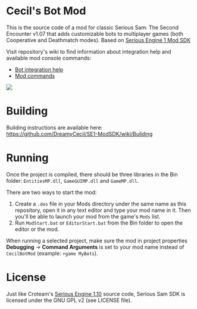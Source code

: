 # Cecil's Bot Mod
This is the source code of a mod for classic Serious Sam: The Second Encounter v1.07 that adds customizable bots to multiplayer games (both Cooperative and Deathmatch modes).
Based on [Serious Engine 1 Mod SDK](https://github.com/DreamyCecil/SE1-ModSDK)

Visit repository's wiki to find information about integration help and available mod console commands:
- [Bot integration help](https://github.com/DreamyCecil/CecilBotMod/wiki/Bot-integration-help)
- [Mod commands](https://github.com/DreamyCecil/CecilBotMod/wiki/Mod-commands)

<img src="https://i.imgur.com/7ZzR1gM.jpg">

# Building

Building instructions are available here: https://github.com/DreamyCecil/SE1-ModSDK/wiki/Building

# Running

Once the project is compiled, there should be three libraries in the Bin folder: `EntitiesMP.dll`, `GameGUIMP.dll` and `GameMP.dll`.

There are two ways to start the mod:
1. Create a `.des` file in your Mods directory under the same name as this repository, open it in any text editor and type your mod name in it. Then you'll be able to launch your mod from the game's `Mods` list.
2. Run `ModStart.bat` or `EditorStart.bat` from the Bin folder to open the editor or the mod.

When running a selected project, make sure the mod in project properties **Debugging** -> **Command Arguments** is set to your mod name instead of `CecilBotMod` (example: `+game MyBots`).

# License

Just like Croteam's [Serious Engine 1.10](https://github.com/Croteam-official/Serious-Engine) source code, Serious Sam SDK is licensed under the GNU GPL v2 (see LICENSE file).

